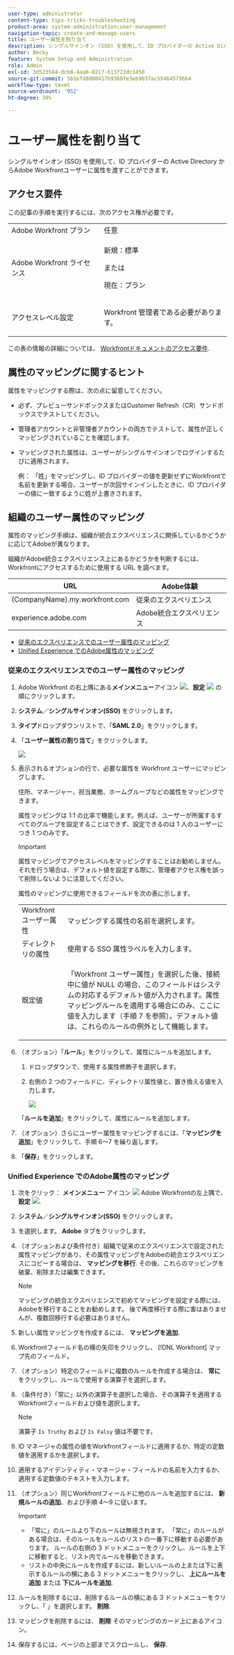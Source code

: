 ```yaml
---
user-type: administrator
content-type: tips-tricks-troubleshooting
product-area: system-administration;user-management
navigation-topic: create-and-manage-users
title: ユーザー属性を割り当て
description: シングルサインオン (SSO) を使用して、ID プロバイダーの Active Directory からAdobe Workfrontユーザーに属性を渡すことができます。
author: Becky
feature: System Setup and Administration
role: Admin
exl-id: 3d523584-dcb8-4aa6-8217-611f22dc1450
source-git-commit: 5b1efd8000417b9368fe3eb9037ac55464579bb4
workflow-type: tm+mt
source-wordcount: '952'
ht-degree: 38%

---
```


# ユーザー属性を割り当て

<!--Audited 2/2024-->

シングルサインオン (SSO) を使用して、ID プロバイダーの Active Directory からAdobe Workfrontユーザーに属性を渡すことができます。

## アクセス要件

この記事の手順を実行するには、次のアクセス権が必要です。

<table style="table-layout:auto"> 
 <col> 
 <col> 
 <tbody> 
  <tr> 
   <td role="rowheader">Adobe Workfront プラン</td> 
   <td>任意</td> 
  </tr> 
  <tr> 
   <td role="rowheader">Adobe Workfront ライセンス</td> 
   <td><p>新規：標準</p><p>または</p><p>現在：プラン</p></td> 
  </tr> 
  <tr> 
   <td role="rowheader">アクセスレベル設定</td> 
   <td> <p>Workfront 管理者である必要があります。</p> </td> 
  </tr> 
 </tbody> 
</table>

この表の情報の詳細については、 [Workfrontドキュメントのアクセス要件](/help/quicksilver/administration-and-setup/add-users/access-levels-and-object-permissions/access-level-requirements-in-documentation.md).


## 属性のマッピングに関するヒント

属性をマッピングする際は、次の点に留意してください。

* 必ず、プレビューサンドボックスまたはCustomer Refresh（CR）サンドボックスでテストしてください。
* 管理者アカウントと非管理者アカウントの両方でテストして、属性が正しくマッピングされていることを確認します。
* マッピングされた属性は、ユーザーがシングルサインオンでログインするたびに適用されます。

  例： 「姓」をマッピングし、ID プロバイダーの値を更新せずにWorkfrontで名前を更新する場合、ユーザーが次回サインインしたときに、ID プロバイダーの値に一致するように姓が上書きされます。

## 組織のユーザー属性のマッピング

属性のマッピング手順は、組織が統合エクスペリエンスに関係しているかどうかに応じてAdobeが異なります。

組織がAdobe統合エクスペリエンス上にあるかどうかを判断するには、Workfrontにアクセスするために使用する URL を調べます。

| URL | Adobe体験 |
|---|---|
| (CompanyName).my.workfront.com | 従来のエクスペリエンス |
| experience.adobe.com | Adobe統合エクスペリエンス |

* [従来のエクスペリエンスでのユーザー属性のマッピング](#map-user-attributes-in-the-classic-experience)
* [Unified Experience でのAdobe属性のマッピング](#map-user-attributes-in-the-adobe-unified-experience)

### 従来のエクスペリエンスでのユーザー属性のマッピング

1. Adobe Workfront の右上隅にある&#x200B;**メインメニュー**&#x200B;アイコン ![](assets/main-menu-icon.png)、**設定** ![](assets/gear-icon-settings.png) の順にクリックします。

1. **システム**／**シングルサインオン(SSO)** をクリックします。

1. **タイプ**&#x200B;ドロップダウンリストで、「**SAML 2.0**」をクリックします。

1. 「**ユーザー属性の割り当て**」をクリックします。

   ![](assets/map-user-attributes.png)

1. 表示されるオプションの行で、必要な属性を Workfront ユーザーにマッピングします。

   住所、マネージャー、担当業務、ホームグループなどの属性をマッピングできます。

   属性マッピングは 1:1 の比率で機能します。例えば、ユーザーが所属するすべてのグループを設定することはできず、設定できるのは 1 人のユーザーにつき 1 つのみです。

   >[!IMPORTANT]
   >
   >属性マッピングでアクセスレベルをマッピングすることはお勧めしません。それを行う場合は、デフォルト値を設定する際に、管理者アクセス権を誤って削除しないように注意してください。

   属性のマッピングに使用できるフィールドを次の表に示します。

   <table style="table-layout:auto"> 
    <col data-mc-conditions=""> 
    <col data-mc-conditions=""> 
    <tbody> 
     <tr> 
      <td role="rowheader">Workfront ユーザー属性</td> 
      <td>マッピングする属性の名前を選択します。</td> 
     </tr> 
     <tr> 
      <td role="rowheader">ディレクトリの属性</td> 
      <td>使用する SSO 属性ラベルを入力します。</td> 
     </tr> 
     <tr> 
      <td role="rowheader">既定値</td> 
      <td> <p>「Workfront ユーザー属性」を選択した後、接続中に値が NULL の場合、このフィールドはシステムの対応するデフォルト値が入力されます。属性マッピングルールを適用する場合にのみ、ここに値を入力します（手順 7 を参照）。デフォルト値は、これらのルールの例外として機能します。</td> 
     </tr> 
    </tbody> 
   </table>

1. （オプション）「**ルール**」をクリックして、属性にルールを追加します。

   1. ドロップダウンで、使用する属性修飾子を選択します。
   1. 右側の 2 つのフィールドに、ディレクトリ属性値と、置き換える値を入力します。

      ![](assets/rule-fields.png)

   「**ルールを追加**」をクリックして、属性にルールを追加します。

1. （オプション）さらにユーザー属性をマッピングするには、「**マッピングを追加**」をクリックして、手順 6～7 を繰り返します。
1. 「**保存**」をクリックします。

### Unified Experience でのAdobe属性のマッピング

1. 次をクリック： **メインメニュー** アイコン ![](assets/main-menu-left.png) Adobe Workfrontの左上隅で、 **設定** ![](assets/gear-icon-settings.png).

1. **システム**／**シングルサインオン(SSO)** をクリックします。

1. を選択します。 **Adobe** タブをクリックします。

1. （オプションおよび条件付き）組織で従来のエクスペリエンスで設定された属性マッピングがあり、その属性マッピングをAdobeの統合エクスペリエンスにコピーする場合は、 **マッピングを移行**. その後、これらのマッピングを破棄、削除または編集できます。

   >[!NOTE]
   >
   >マッピングの統合エクスペリエンスで初めてマッピングを設定する際には、Adobeを移行することをお勧めします。 後で再度移行する際に害はありませんが、複数回移行する必要はありません。

1. 新しい属性マッピングを作成するには、 **マッピングを追加**.

1. Workfrontフィールド名の横の矢印をクリックし、 [!DNL Workfront] マップ先のフィールド。

1. （オプション）特定のフィールドに複数のルールを作成する場合は、 **常に** をクリックし、ルールで使用する演算子を選択します。

1. （条件付き）「常に」以外の演算子を選択した場合、その演算子を適用するWorkfrontフィールドおよび値を選択します。

   >[!NOTE]
   >
   >演算子 `Is Truthy` および `Is Falsy` 値は不要です。

1. ID マネージャの属性の値をWorkfrontフィールドに適用するか、特定の定数値を適用するかを選択します。

1. 適用するアイデンティティ・マネージャ・フィールドの名前を入力するか、適用する定数値のテキストを入力します。

1. （オプション）同じWorkfrontフィールドに他のルールを追加するには、 **新規ルールの追加**、および手順 4～9 に従います。

   >[!IMPORTANT]
   >
   > * 「常に」のルールより下のルールは無視されます。 「常に」のルールがある場合は、そのルールをルールのリストの一番下に移動する必要があります。 ルールの右側の 3 ドットメニューをクリックし、ルールを上下に移動すると、リスト内でルールを移動できます。
   > * リストの中央にルールを作成するには、新しいルールの上または下に表示するルールの横にある 3 ドットメニューをクリックし、 **上にルールを追加** または **下にルールを追加**.

1. ルールを削除するには、削除するルールの横にある 3 ドットメニューをクリックし、「 」を選択します。 **削除**.
1. マッピングを削除するには、 **削除** そのマッピングのカード上にあるアイコン。

1. 保存するには、ページの上部までスクロールし、 **保存**.


